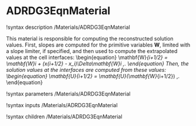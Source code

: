 # ADRDG3EqnMaterial

!syntax description /Materials/ADRDG3EqnMaterial

This material is responsible for computing the reconstructed solution values.
First, slopes are computed for the primitive variables $\mathbf{W}$,
limited with a slope limiter, if specified, and then used to compute the extrapolated values
at the cell interfaces:
\begin{equation}
  \mathbf{W}_{i+1/2} = \mathbf{W}_i + (x_{i+1/2} - x_i)\Delta\mathbf{W}_i \,.
\end{equation}
Then, the solution values at the interfaces are computed from these values:
\begin{equation}
  \mathbf{U}_{i+1/2} = \mathbf{U}(\mathbf{W}_{i+1/2}) \,.
\end{equation}

!syntax parameters /Materials/ADRDG3EqnMaterial

!syntax inputs /Materials/ADRDG3EqnMaterial

!syntax children /Materials/ADRDG3EqnMaterial
